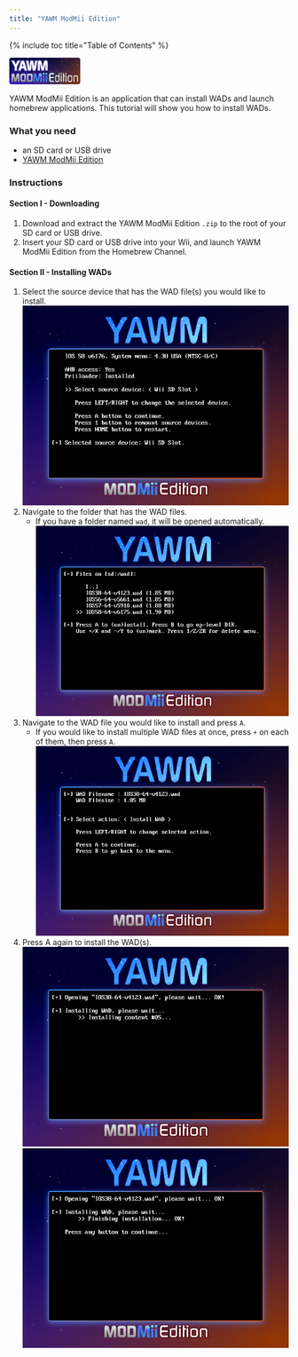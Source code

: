 ```yaml
---
title: "YAWM ModMii Edition"
---
```


{% include toc title="Table of Contents" %}

![yawmME icon](/images/yawmME/icon.png)

YAWM ModMii Edition is an application that can install WADs and launch homebrew applications.
This tutorial will show you how to install WADs.

### What you need
* an SD card or USB drive
* [YAWM ModMii Edition](https://oscwii.org/library/app/yawmme)

### Instructions

#### Section I - Downloading

1. Download and extract the YAWM ModMii Edition `.zip` to the root of your SD card or USB drive.
1. Insert your SD card or USB drive into your Wii, and launch YAWM ModMii Edition from the Homebrew Channel.

#### Section II - Installing WADs

1. Select the source device that has the WAD file(s) you would like to install.
    ![Selecting source device](/images/yawmME/source_device.png)
1. Navigate to the folder that has the WAD files.
    + If you have a folder named `wad`, it will be opened automatically.
![Selecting WAD file](/images/yawmME/file_selection.png)
1. Navigate to the WAD file you would like to install and press `A`.
    + If you would like to install multiple WAD files at once, press `+` on each of them, then press `A`.
    ![WAD options](/images/yawmME/install_wad.png)
1. Press A again to install the WAD(s).
    ![Installing WAD](/images/yawmME/installing_wad.png)
    ![Installing WAD OK](/images/yawmME/installing_wad_ok.png)

